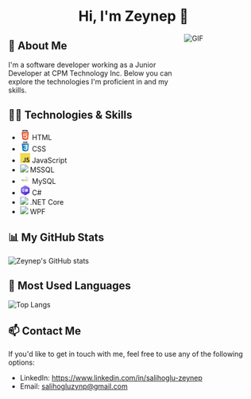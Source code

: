 <h1 align="center">Hi, I'm Zeynep 👋</h1>

<img align="right" alt="GIF" src="https://media1.giphy.com/media/LmNwrBhejkK9EFP504/giphy.gif?cid=790b7611f4ee86e9a912b7c4cb122a7eb7b1c58d2add8961&rid=giphy.gif&ct=g" width="150" height="150"/>

## 🚀 About Me
I'm a software developer working as a Junior Developer at CPM Technology Inc. Below you can explore the technologies I'm proficient in and my skills.

## 👨‍💻 Technologies & Skills
- <code><img height="20" src="https://raw.githubusercontent.com/github/explore/main/topics/html/html.png"></code> HTML
- <code><img height="20" src="https://raw.githubusercontent.com/github/explore/main/topics/css/css.png"></code> CSS
- <code><img height="20" src="https://raw.githubusercontent.com/github/explore/main/topics/javascript/javascript.png"></code> JavaScript
- <code><img height="20" src="https://raw.githubusercontent.com/github/explore/main/topics/mssql/mssql.png"></code> MSSQL
- <code><img height="20" src="https://raw.githubusercontent.com/github/explore/main/topics/mysql/mysql.png"></code> MySQL
- <code><img height="20" src="https://raw.githubusercontent.com/github/explore/main/topics/csharp/csharp.png"></code> C#
- <code><img height="20" src="https://raw.githubusercontent.com/github/explore/main/topics/dotnetcore/dotnetcore.png"></code> .NET Core
- <code><img height="20" src="https://raw.githubusercontent.com/github/explore/main/topics/wpf/wpf.png"></code> WPF

## 📊 My GitHub Stats
![Zeynep's GitHub stats](https://github-readme-stats.vercel.app/api?username=YOUR_USERNAME_HERE&show_icons=true&theme=radical)

## 🌟 Most Used Languages
![Top Langs](https://github-readme-stats.vercel.app/api/top-langs/?username=YOUR_USERNAME_HERE&layout=compact)
  
## 📫 Contact Me
If you'd like to get in touch with me, feel free to use any of the following options:
- LinkedIn: https://www.linkedin.com/in/salihoglu-zeynep
- Email: salihogluzynp@gmail.com
